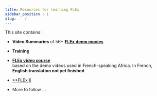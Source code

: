 ```yaml
---
title: Resources for learning FLEx 
sidebar_position : 1
slug:    /
---
```

This site contains :
- **Video Summaries** of  56+ 
[**FLEx demo movies**](Video-summaries/00-Index-of-Demo-Movies)

- **Training** 
- [**FLEx video course**](Training/FLEx-video-course-2017.md)  
    based on the demo videos used in French-speaking Africa. In French, **English translation not yet finished**.
- [**FLEx 8](Training/FLEx_8)
- More to follow ...